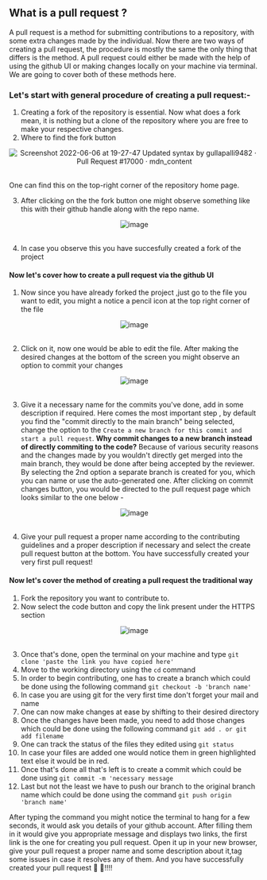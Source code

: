 ## What is a pull request ?
 
A pull request is a method for submitting contributions to a repository, with some extra changes made by the individual. 
Now there are two ways of creating a pull request, the procedure is mostly the same the only thing that differs is the method. A pull request could either be made with the help of using the github UI or making changes locally on your machine via terminal.
We are going to cover both of these methods here.

### Let's start with general procedure of creating a pull request:-
1) Creating a fork of the repository is essential. Now what does a fork mean, it is nothing but a clone of the repository where you are free to make your respective changes. 
2) Where to find the fork button

<div align="center">
 <img src="https://user-images.githubusercontent.com/75060398/172175467-0be75024-3e74-42a1-837d-b3e9c1b5f995.png" alt="Screenshot 2022-06-06 at 19-27-47 Updated syntax by gullapalli9482 · Pull Request #17000 · mdn_content">
</div>
 <br>

One can find this on the top-right corner of the repository home page.

3) After clicking on the the fork button one might observe something like this with their github handle along with the repo name.

<div align="center">
 <img src="https://user-images.githubusercontent.com/75060398/172176326-f4760b41-910a-409d-bf8b-90cc82e6b7fe.png" alt="image">
</div>
 <br>

4) In case you observe this you have succesfully created a fork of the project

#### Now let's cover how to create a pull request via the github UI

1) Now since you have already forked the project ,just go to the file you want to edit, you might a notice a pencil icon at the top right corner of the file

<div align="center">
 <img src="https://user-images.githubusercontent.com/75060398/172180663-0fdfe56d-02d9-422c-9528-6f2c74302eb5.png" alt="image">
</div>
 <br>


2) Click on it, now one would be able to edit the file. After making the desired changes at the bottom of the screen you might observe an option to commit your changes


<div align="center">
 <img src="https://user-images.githubusercontent.com/75060398/172181128-305dfde6-2c58-419f-b0a1-6ccc60fd9863.png" alt="image">
</div>
 <br>

3) Give it a necessary name for the commits you've done, add in some description if required. Here comes the most important step , by default you find the "commit directly to the main branch" being selected, change the option to the `Create a new branch for this commit and start a pull request`. 
**Why commit changes to a new branch instead of directly commiting to the code?**
Because of various security reasons and the changes made by you wouldn't directly get merged into the main branch, they would be done after being accepted by the reviewer.
By selecting the 2nd option a separate branch is created for you, which you can name or use the auto-generated one. After clicking on commit changes button, you would be directed to the pull request page which looks similar to the one below -


<div align="center">
 <img src="https://user-images.githubusercontent.com/75060398/172183076-1dafe09d-6196-42b4-8557-adffcdf88e65.png" alt="image">
</div>
 <br>

4) Give your pull request a proper name according to the contributing guidelines and a proper description if necessary and select the create pull request button at the bottom. You have successfully created your very first pull request!


#### Now let's cover the method of creating a pull request the traditional way
1) Fork the repository you want to contribute to.
2) Now select the code button and copy the link present under the HTTPS section

<div align="center">
 <img src="https://user-images.githubusercontent.com/75060398/172184258-3e6f0b18-20ea-4ada-b8d9-da82cf07affa.png" alt="image">
</div>
 <br>

3) Once that's done, open the terminal on your machine and type `git clone 'paste the link you have copied here'`
4) Move to the working directory using the `cd` command 
5) In order to begin contributing, one has to create a branch which could be done using the following command `git checkout -b 'branch name' `
6) In case you are using git for the very first time don't forget your mail and name
7) One can now make changes at ease by shifting to their desired directory 
8) Once the changes have been made, you need to add those changes which could be done using the following command `git add . or git add filename`
9) One can track the status of the files they edited using `git status`
10) In case your files are added one would notice them in green highlighted text else it would be in red.
11) Once that's done all that's left is to create a commit which could be done using `git commit -m 'necessary message`
12) Last but not the least we have to push our branch to the original branch name which could be done using the command `git push origin 'branch name'`

After typing the command you might notice the terminal to hang for a few seconds, it would ask you details of your github account.
After filling them in it would give you appropriate message and displays two links, the first link is the one for creating you pull request.
Open it up in your new browser, give your pull request a proper name and some description about it,tag some issues in case it resolves any of them.
And you have successfully created your pull request 🥳 🥳!!!!

